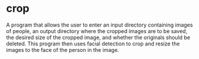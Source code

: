 # crop
A program that allows the user to enter an input directory containing images of people, an output directory where the cropped images are to be saved, the desired size of the cropped image, and whether the originals should be deleted. This program then uses facial detection to crop and resize the images to the face of the person in the image. 
